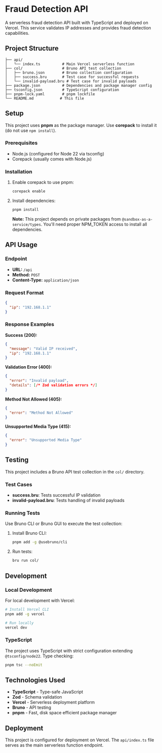 # Fraud Detection API

A serverless fraud detection API built with TypeScript and deployed on Vercel. This service validates IP addresses and provides fraud detection capabilities.

## Project Structure

```
├── api/
│   └── index.ts          # Main Vercel serverless function
├── col/                  # Bruno API test collection
│   ├── bruno.json        # Bruno collection configuration
│   ├── success.bru       # Test case for successful requests
│   └── invalid-payload.bru # Test case for invalid payloads
├── package.json          # Dependencies and package manager config
├── tsconfig.json         # TypeScript configuration
├── pnpm-lock.yaml        # pnpm lockfile
└── README.md            # This file
```

## Setup

This project uses **pnpm** as the package manager. Use **corepack** to install it (do not use `npm install`).

### Prerequisites

- Node.js (configured for Node 22 via tsconfig)
- Corepack (usually comes with Node.js)

### Installation

1. Enable corepack to use pnpm:
   ```bash
   corepack enable
   ```

2. Install dependencies:
   ```bash
   pnpm install
   ```

   **Note:** This project depends on private packages from `@sandbox-as-a-service/types`. You'll need proper NPM_TOKEN access to install all dependencies.

## API Usage

### Endpoint

- **URL:** `/api`
- **Method:** `POST`
- **Content-Type:** `application/json`

### Request Format

```json
{
  "ip": "192.168.1.1"
}
```

### Response Examples

**Success (200):**
```json
{
  "message": "Valid IP received",
  "ip": "192.168.1.1"
}
```

**Validation Error (400):**
```json
{
  "error": "Invalid payload",
  "details": [/* Zod validation errors */]
}
```

**Method Not Allowed (405):**
```json
{
  "error": "Method Not Allowed"
}
```

**Unsupported Media Type (415):**
```json
{
  "error": "Unsupported Media Type"
}
```

## Testing

This project includes a Bruno API test collection in the `col/` directory.

### Test Cases

- **success.bru**: Tests successful IP validation
- **invalid-payload.bru**: Tests handling of invalid payloads

### Running Tests

Use Bruno CLI or Bruno GUI to execute the test collection:

1. Install Bruno CLI:
   ```bash
   pnpm add -g @usebruno/cli
   ```

2. Run tests:
   ```bash
   bru run col/
   ```

## Development

### Local Development

For local development with Vercel:

```bash
# Install Vercel CLI
pnpm add -g vercel

# Run locally
vercel dev
```

### TypeScript

The project uses TypeScript with strict configuration extending `@tsconfig/node22`. Type checking:

```bash
pnpm tsc --noEmit
```

## Technologies Used

- **TypeScript** - Type-safe JavaScript
- **Zod** - Schema validation
- **Vercel** - Serverless deployment platform
- **Bruno** - API testing
- **pnpm** - Fast, disk space efficient package manager

## Deployment

This project is configured for deployment on Vercel. The `api/index.ts` file serves as the main serverless function endpoint.